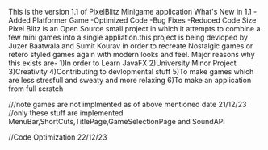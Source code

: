 This is the version 1.1 of PixelBlitz Minigame application
What's New in 1.1
-Added Platformer Game
-Optimized Code
-Bug Fixes
-Reduced Code Size
Pixel Blitz is an Open Source small project in which it attempts to combine a few mini games into a single appliation.this project is being devloped by Juzer Baatwala and Sumit Kourav in order to recreate Nostalgic games or retero styled games again with modern looks and feel. Major reasons why this exists are- 1)In order to Learn JavaFX 2)University Minor Project 3)Creativity 4)Contributing to devlopmental stuff 5)To make games which are less stresfull and sweaty and more relaxing 6)To make an application from full scratch

///note games are not implmented as of above mentioned date 21/12/23 //only these stuff are implemented MenuBar,ShortCuts,TitlePage,GameSelectionPage and SoundAPI

//Code Optimization 22/12/23
